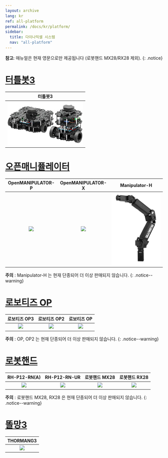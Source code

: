 ```yaml
---
layout: archive
lang: kr
ref: all-platform
permalink: /docs/kr/platform/
sidebar:
  title: 다이나믹셀 시스템
  nav: "all-platform"
---
```


**참고**: 매뉴얼은 현재 영문으로만 제공됩니다 (로봇핸드 MX28/RX28 제외).
{: .notice}

# [터틀봇3](#터틀봇3)

|                                   터틀봇3                                    |
| :--------------------------------------------------------------------------: |
| [![](/assets/tb3_burger_Waffle.png)](/docs/en/platform/turtlebot3/overview/) |

# [오픈매니퓰레이터](#오픈매니퓰레이터)

|                                                OpenMANIPULATOR-P                                                |                                                        OpenMANIPULATOR-X                                                         |                                                    Manipulator-H                                                    |
| :-------------------------------------------------------------------------------------------------------------: | :------------------------------------------------------------------------------------------------------------------------------: | :-----------------------------------------------------------------------------------------------------------------: |
| [![](/assets/images/platform/openmanipulator_p/product_img.png)](/docs/en/platform/openmanipulator_p/overview/) | [![](/assets/images/platform/openmanipulator_x/OpenManipulator_Introduction.jpg)](/docs/en/platform/openmanipulator_x/overview/) | [![](/assets/images/platform/manipulator_h/manipulator_product.png)](/docs/en/platform/manipulator_h/introduction/) |

**주의** : Manipulator-H 는 현재 단종되어 더 이상 판매되지 않습니다.
{: .notice--warning}

# [로보티즈 OP](#로보티즈-op)

|                                         로보티즈 OP3                                         |                                        로보티즈 OP2                                        |                                       로보티즈 OP                                       |
|:--------------------------------------------------------------------------------------------:|:------------------------------------------------------------------------------------------:|:---------------------------------------------------------------------------------------:|
| [![](/assets/images/platform/op3/op3_product_rev2.png)](/docs/en/platform/op3/introduction/) | [![](/assets/images/platform/op2/op2_product.jpg)](/docs/en/platform/op2/getting_started/) | [![](/assets/images/platform/op/op_product.jpg)](/docs/en/platform/op/getting_started/) |


**주의** : OP, OP2 는 현재 단종되어 더 이상 판매되지 않습니다.
{: .notice--warning}

# [로봇핸드](#로봇-핸드)

|                                           RH-P12-RN(A)                                            |                                                     RH-P12-RN-UR                                                      |                                          로봇핸드 MX28                                          |                                      로봇핸드 RX28                                       |
| :-----------------------------------------------------------------------------------------------: | :-------------------------------------------------------------------------------------------------------------------: | :---------------------------------------------------------------------------------------------: | :--------------------------------------------------------------------------------------: |
| [![](/assets/images/platform/rh_p12_rn/rh-p12-rn_product_new.png)](/docs/en/platform/rh_p12_rna/) | [![](/assets/images/platform/rh_p12_rn/rh_p12_rn_ur/rh_p12_rn_ur_product_image.png)](/docs/en/platform/rh_p12_rn_ur/) | [![](/assets/images/platform/hand/3fingerhand_mx-28_02.jpg)](/docs/kr/platform/robothand_mx28/) | [![](/assets/images/platform/hand/platform_hand.jpg)](/docs/kr/platform/robothand_rx28/) |

**주의** : 로봇핸드 MX28, RX28 은 현재 단종되어 더 이상 판매되지 않습니다.
{: .notice--warning}

# [똘망3](#똘망3)

|                                             THORMANG3                                             |
| :-----------------------------------------------------------------------------------------------: |
| [![](/assets/images/platform/thormang3/thormang3.png)](/docs/en/platform/thormang3/introduction/) |
